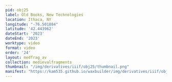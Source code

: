 ```yaml
---
pid: obj25
label: Old Books, New Technologies
location: Ithaca, NY
longitude: "-76.501884"
latitude: '42.443962'
dateStart: '2023'
dateEnd: '2023'
worktype: video
format: video
order: '24'
layout: medfrag_av
collection: medievalfragments
thumbnail: "/img/derivatives/iiif/obj25/thumbnail.png"
manifest: "https://kam535.github.io/waxbuilder/img/derivatives/iiif/obj25/manifest.json"
---
```

